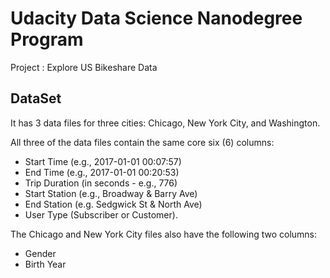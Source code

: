 # Udacity Data Science Nanodegree Program
Project : Explore US Bikeshare Data

## DataSet
It has 3 data files for three cities: Chicago, New York City, and Washington.

All three of the data files contain the same core six (6) columns:
- Start Time (e.g., 2017-01-01 00:07:57)
- End Time (e.g., 2017-01-01 00:20:53)
- Trip Duration (in seconds - e.g., 776)
- Start Station (e.g., Broadway & Barry Ave)
- End Station (e.g. Sedgwick St & North Ave)
- User Type (Subscriber or Customer).

The Chicago and New York City files also have the following two columns:
- Gender
- Birth Year

